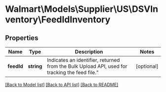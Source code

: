 # Walmart\Models\Supplier\US\DSVInventory\FeedIdInventory

## Properties

Name | Type | Description | Notes
------------ | ------------- | ------------- | -------------
**feedId** | **string** | Indicates an identifier, returned from the Bulk Upload API, used for tracking the feed file.\" | [optional]


[[Back to Model list]](./) [[Back to API list]](../../../../../README.md#supported-apis) [[Back to README]](../../../../../README.md)
